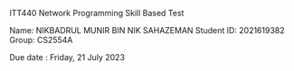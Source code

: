 ITT440 Network Programming
Skill Based Test

Name:  NIKBADRUL MUNIR BIN NIK SAHAZEMAN
Student ID:  2021619382
Group:  CS2554A

Due date : Friday, 21 July 2023

